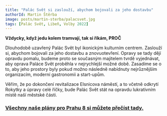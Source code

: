 ```yaml
---
title: "Palác Svět si zaslouží, abychom bojovali za jeho dostavbu"
authorId: Martin Štěrba
image: posts/martin-sterba/palacsvet.jpg
tags: [Palác Svět, Libeň, Volby 2022]
---
```


**Vždycky, když jedu kolem tramvají, tak si říkám, PROČ**

Dlouhodobě uzavřený Palác Svět byl ikonickým kulturním centrem. Zaslouží si, abychom bojovali za jeho dostavbu a znovuotevření. Opravy se tady dějí opravdu pomalu, budeme proto se současným majitelem tvrdě vyjednávat, aby oprava Paláce Svět proběhla v nejrychlejší možné době. Zasadíme se o to, aby jeho prostory byly pokud možno následně nabídnuty nejrůznějším organizacím, moderní gastronomii a start-upům.

Věřím, že po dokončení revitalizace Elsnicova náměstí, a to včetně odkrytí Rokytky a úpravy celé říčky, bude Palác Svět stát na opravdu lukrativním místě naší městské části. 

### [Všechny naše plány pro Prahu 8 si můžete přečíst tady.](https://praha8.pirati.cz/volby/2022-komunalni.html?pohled=program)
